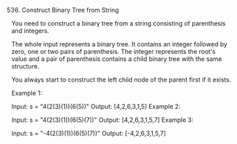 536. Construct Binary Tree from String

You need to construct a binary tree from a string consisting of parenthesis and integers.

The whole input represents a binary tree. It contains an integer followed by zero, one or two pairs of parenthesis. The integer represents the root's value and a pair of parenthesis contains a child binary tree with the same structure.

You always start to construct the left child node of the parent first if it exists.

 

Example 1:


Input: s = "4(2(3)(1))(6(5))"
Output: [4,2,6,3,1,5]
Example 2:

Input: s = "4(2(3)(1))(6(5)(7))"
Output: [4,2,6,3,1,5,7]
Example 3:

Input: s = "-4(2(3)(1))(6(5)(7))"
Output: [-4,2,6,3,1,5,7]
